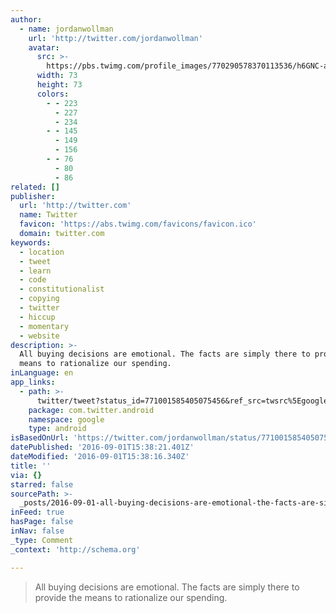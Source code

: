 ```yaml
---
author:
  - name: jordanwollman
    url: 'http://twitter.com/jordanwollman'
    avatar:
      src: >-
        https://pbs.twimg.com/profile_images/770290578370113536/h6GNC-ae_bigger.jpg
      width: 73
      height: 73
      colors:
        - - 223
          - 227
          - 234
        - - 145
          - 149
          - 156
        - - 76
          - 80
          - 86
related: []
publisher:
  url: 'http://twitter.com'
  name: Twitter
  favicon: 'https://abs.twimg.com/favicons/favicon.ico'
  domain: twitter.com
keywords:
  - location
  - tweet
  - learn
  - code
  - constitutionalist
  - copying
  - twitter
  - hiccup
  - momentary
  - website
description: >-
  All buying decisions are emotional. The facts are simply there to provide the
  means to rationalize our spending.
inLanguage: en
app_links:
  - path: >-
      twitter/tweet?status_id=771001585405075456&ref_src=twsrc%5Egoogle%7Ctwcamp%5Eandroidseo%7Ctwgr%5Estatus%7Ctwterm%5E771001585405075456
    package: com.twitter.android
    namespace: google
    type: android
isBasedOnUrl: 'https://twitter.com/jordanwollman/status/771001585405075456'
datePublished: '2016-09-01T15:38:21.401Z'
dateModified: '2016-09-01T15:38:16.340Z'
title: ''
via: {}
starred: false
sourcePath: >-
  _posts/2016-09-01-all-buying-decisions-are-emotional-the-facts-are-simply-the.md
inFeed: true
hasPage: false
inNav: false
_type: Comment
_context: 'http://schema.org'

---
```

> All buying decisions are emotional. The facts are simply there to provide the means to rationalize our spending.